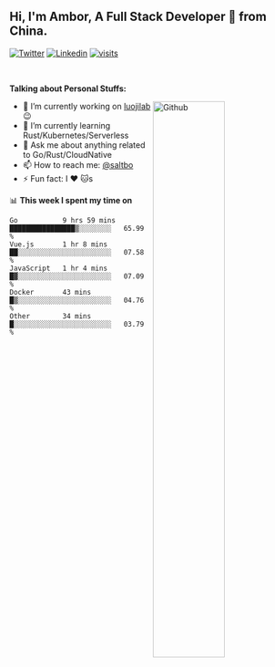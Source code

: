 ## Hi, I'm Ambor, A Full Stack Developer 🚀 from China.

[![Twitter](https://img.shields.io/badge/-saltbo-1ca0f1?style=flat&logo=twitter&logoColor=white)](https://twitter.com/rdsaltbo)
[![Linkedin](https://img.shields.io/badge/-saltbo-blue?style=flat&logo=Linkedin&logoColor=white)](https://www.linkedin.com/in/saltbo/)
[![visits](https://visitor.vercel.app/page/saltbo?color=light-green)](https://github.com/saltbo/)

&nbsp;  

**Talking about Personal Stuffs:**
<!-- Any image aligned to the right. Beware the width  -->
<img width="50%" align="right" alt="Github" src="https://raw.githubusercontent.com/saltbo/saltbo/master/images/git-header.svg" />

- 🔭 I’m currently working on [luojilab](https://github.com/luojilab) :wink:
- 🌱 I’m currently learning Rust/Kubernetes/Serverless
- 💬 Ask me about anything related to Go/Rust/CloudNative
- 📫 How to reach me: [@saltbo](https://twitter.com/rdsaltbo)
- ⚡ Fun fact: I :heart: :cat:s


📊 **This week I spent my time on**
<!--START_SECTION:waka-->
```text
Go           9 hrs 59 mins   ████████████████▒░░░░░░░░   65.99 % 
Vue.js       1 hr 8 mins     ██░░░░░░░░░░░░░░░░░░░░░░░   07.58 % 
JavaScript   1 hr 4 mins     █▓░░░░░░░░░░░░░░░░░░░░░░░   07.09 % 
Docker       43 mins         █▒░░░░░░░░░░░░░░░░░░░░░░░   04.76 % 
Other        34 mins         █░░░░░░░░░░░░░░░░░░░░░░░░   03.79 % 
```
<!--END_SECTION:waka-->
